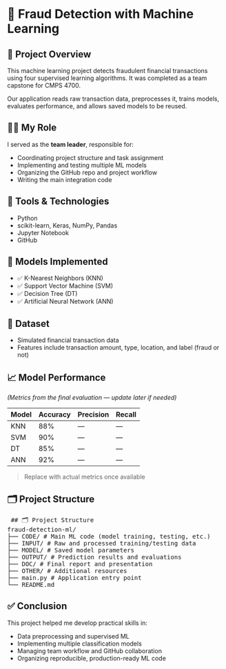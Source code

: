 # 🧠 Fraud Detection with Machine Learning

## 📌 Project Overview
This machine learning project detects fraudulent financial transactions using four supervised learning algorithms. It was completed as a team capstone for CMPS 4700.

Our application reads raw transaction data, preprocesses it, trains models, evaluates performance, and allows saved models to be reused.

## 🧑‍💻 My Role
I served as the **team leader**, responsible for:
- Coordinating project structure and task assignment
- Implementing and testing multiple ML models
- Organizing the GitHub repo and project workflow
- Writing the main integration code

## 🧰 Tools & Technologies
- Python
- scikit-learn, Keras, NumPy, Pandas
- Jupyter Notebook
- GitHub

## 🧪 Models Implemented
- ✅ K-Nearest Neighbors (KNN)
- ✅ Support Vector Machine (SVM)
- ✅ Decision Tree (DT)
- ✅ Artificial Neural Network (ANN)

## 📂 Dataset
- Simulated financial transaction data
- Features include transaction amount, type, location, and label (fraud or not)

## 📈 Model Performance
*(Metrics from the final evaluation — update later if needed)*

| Model | Accuracy | Precision | Recall |
|-------|----------|-----------|--------|
| KNN   | 88%      | —         | —      |
| SVM   | 90%      | —         | —      |
| DT    | 85%      | —         | —      |
| ANN   | 92%      | —         | —      |

> Replace with actual metrics once available

## 🗂 Project Structure

<pre> ## 🗂 Project Structure
fraud-detection-ml/
├── CODE/ # Main ML code (model training, testing, etc.)
├── INPUT/ # Raw and processed training/testing data
├── MODEL/ # Saved model parameters
├── OUTPUT/ # Prediction results and evaluations
├── DOC/ # Final report and presentation
├── OTHER/ # Additional resources
├── main.py # Application entry point
└── README.md 
</pre>



## ✅ Conclusion
This project helped me develop practical skills in:
- Data preprocessing and supervised ML
- Implementing multiple classification models
- Managing team workflow and GitHub collaboration
- Organizing reproducible, production-ready ML code
